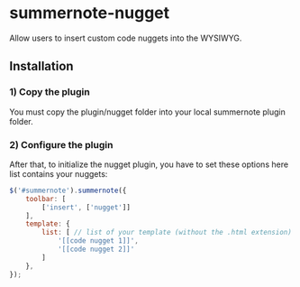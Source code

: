 summernote-nugget
=============

Allow users to insert custom code nuggets into the WYSIWYG.


Installation
-------------

### 1) Copy the plugin

You must copy the plugin/nugget folder into your local summernote plugin folder.

### 2) Configure the plugin

After that, to initialize the nugget plugin, you have to set these options here list contains your nuggets:

``` js
$('#summernote').summernote({
    toolbar: [
        ['insert', ['nugget']]
    ],
    template: {
        list: [ // list of your template (without the .html extension)
            '[[code nugget 1]]',
            '[[code nugget 2]]'
        ]
    },
});
```